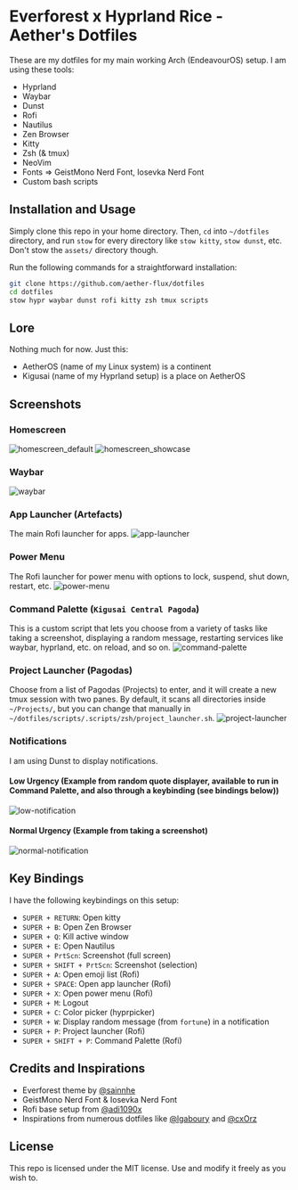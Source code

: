 # Everforest x Hyprland Rice - Aether's Dotfiles

These are my dotfiles for my main working Arch (EndeavourOS) setup.
I am using these tools:
- Hyprland
- Waybar
- Dunst
- Rofi
- Nautilus
- Zen Browser
- Kitty
- Zsh (& tmux)
- NeoVim
- Fonts => GeistMono Nerd Font, Iosevka Nerd Font
- Custom bash scripts

## Installation and Usage
Simply clone this repo in your home directory. Then, `cd` into `~/dotfiles` directory, and run `stow` for every directory like `stow kitty`, `stow dunst`, etc. <br/>
Don't stow the `assets/` directory though.

Run the following commands for a straightforward installation:
```sh
git clone https://github.com/aether-flux/dotfiles
cd dotfiles
stow hypr waybar dunst rofi kitty zsh tmux scripts
```

## Lore
Nothing much for now. Just this:
- AetherOS (name of my Linux system) is a continent
- Kigusai (name of my Hyprland setup) is a place on AetherOS

## Screenshots
### Homescreen
![homescreen_default](/assets/images/desktop_blank.png)
![homescreen_showcase](/assets/images/desktop_showcase.png)

### Waybar
![waybar](/assets/images/waybar.png)

### App Launcher (Artefacts)
The main Rofi launcher for apps.
![app-launcher](/assets/images/app_launcher.png)

### Power Menu
The Rofi launcher for power menu with options to lock, suspend, shut down, restart, etc.
![power-menu](/assets/images/powermenu.png)

### Command Palette (`Kigusai Central Pagoda`)
This is a custom script that lets you choose from a variety of tasks like taking a screenshot, displaying a random message, restarting services like waybar, hyprland, etc. on reload, and so on.
![command-palette](/assets/images/command_palette.png)

### Project Launcher (Pagodas)
Choose from a list of Pagodas (Projects) to enter, and it will create a new tmux session with two panes. By default, it scans all directories inside `~/Projects/`, but you can change that manually in `~/dotfiles/scripts/.scripts/zsh/project_launcher.sh`.
![project-launcher](/assets/images/project_launcher.png)

### Notifications
I am using Dunst to display notifications.

#### Low Urgency (Example from random quote displayer, available to run in Command Palette, and also through a keybinding (see bindings below))
![low-notification](/assets/images/low_urgency/notif.png)

#### Normal Urgency (Example from taking a screenshot)
![normal-notification](/assets/images/normal_urgency_notif.png)

## Key Bindings
I have the following keybindings on this setup:
- `SUPER + RETURN`: Open kitty
- `SUPER + B`: Open Zen Browser
- `SUPER + Q`: Kill active window
- `SUPER + E`: Open Nautilus
- `SUPER + PrtScn`: Screenshot (full screen)
- `SUPER + SHIFT + PrtScn`: Screenshot (selection)
- `SUPER + A`: Open emoji list (Rofi)
- `SUPER + SPACE`: Open app launcher (Rofi)
- `SUPER + X`: Open power menu (Rofi)
- `SUPER + M`: Logout
- `SUPER + C`: Color picker (hyprpicker)
- `SUPER + W`: Display random message (from `fortune`) in a notification
- `SUPER + P`: Project launcher (Rofi)
- `SUPER + SHIFT + P`: Command Palette (Rofi)

## Credits and Inspirations
- Everforest theme by [@sainnhe](https://github.com/sainnhe/)
- GeistMono Nerd Font & Iosevka Nerd Font
- Rofi base setup from [@adi1090x](https://github.com/adi1090x)
- Inspirations from numerous dotfiles like [@lgaboury](https://github.com/lgaboury/Sway-Waybar-Install-Script) and [@cxOrz](https://github.com/cxOrz/dotfiles-hyprland/)

## License
This repo is licensed under the MIT license. Use and modify it freely as you wish to.

